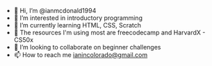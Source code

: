 - 👋 Hi, I’m @ianmcdonald1994
- 👀 I’m interested in introductory programming
- 🌱 I’m currently learning HTML, CSS, Scratch
- 🧠 The resources I'm using most are freecodecamp and HarvardX - CS50x
- 💞️ I’m looking to collaborate on beginner challenges
- 📫 How to reach me ianincolorado@gmail.com

<!---
ianmcdonald1994/ianmcdonald1994 is a ✨ special ✨ repository because its `README.md` (this file) appears on your GitHub profile.
You can click the Preview link to take a look at your changes.
--->
